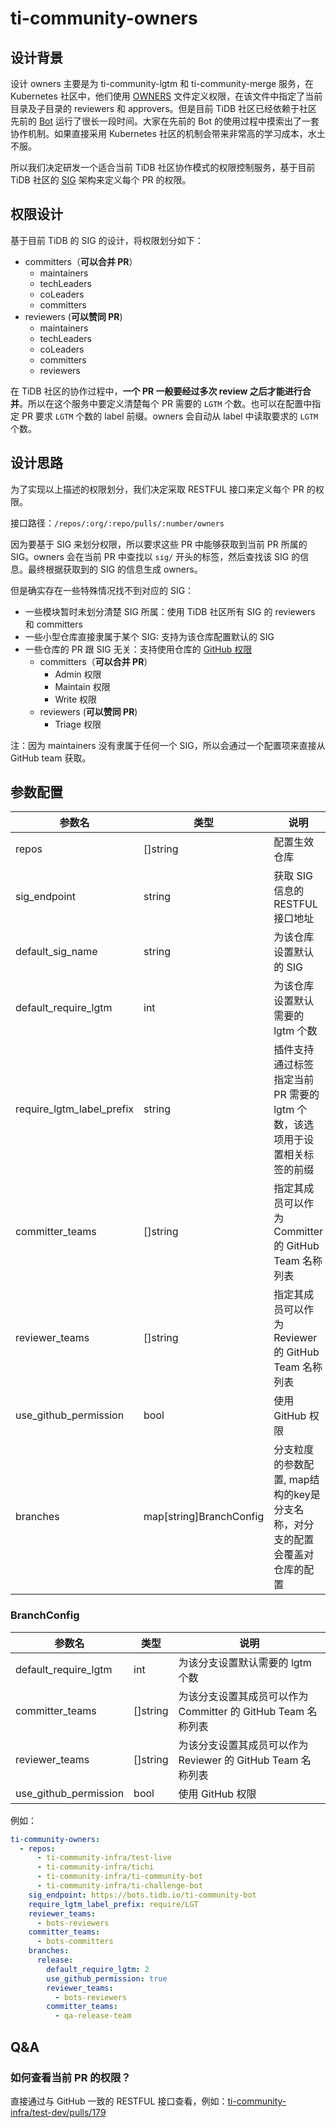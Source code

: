 # ti-community-owners

## 设计背景

设计 owners 主要是为 ti-community-lgtm 和 ti-community-merge 服务，在 Kubernetes 社区中，他们使用 [OWNERS](https://github.com/kubernetes/test-infra/blob/master/OWNERS) 文件定义权限，在该文件中指定了当前目录及子目录的 reviewers 和 approvers。但是目前 TiDB 社区已经依赖于社区先前的 [Bot](https://github.com/pingcap-incubator/cherry-bot) 运行了很长一段时间。大家在先前的 Bot 的使用过程中摸索出了一套协作机制。如果直接采用 Kubernetes 社区的机制会带来非常高的学习成本，水土不服。

所以我们决定研发一个适合当前 TiDB 社区协作模式的权限控制服务，基于目前 TiDB 社区的 [SIG](https://github.com/pingcap/community) 架构来定义每个 PR 的权限。

## 权限设计

基于目前 TiDB 的 SIG 的设计，将权限划分如下：

- committers（**可以合并 PR**）
  - maintainers
  - techLeaders
  - coLeaders
  - committers
- reviewers (**可以赞同 PR**)
  - maintainers
  - techLeaders
  - coLeaders
  - committers
  - reviewers

在 TiDB 社区的协作过程中，**一个 PR 一般要经过多次 review 之后才能进行合并**。所以在这个服务中要定义清楚每个 PR 需要的 `LGTM` 个数。也可以在配置中指定 PR 要求 `LGTM` 个数的 label 前缀。owners 会自动从 label 中读取要求的 `LGTM` 个数。

## 设计思路

为了实现以上描述的权限划分，我们决定采取 RESTFUL 接口来定义每个 PR 的权限。

接口路径：`/repos/:org/:repo/pulls/:number/owners`

因为要基于 SIG 来划分权限，所以要求这些 PR 中能够获取到当前 PR 所属的 SIG。owners 会在当前 PR 中查找以 `sig/` 开头的标签，然后查找该 SIG 的信息。最终根据获取到的 SIG 的信息生成 owners。

但是确实存在一些特殊情况找不到对应的 SIG：
- 一些模块暂时未划分清楚 SIG 所属：使用 TiDB 社区所有 SIG 的 reviewers 和 committers
- 一些小型仓库直接隶属于某个 SIG: 支持为该仓库配置默认的 SIG
- 一些仓库的 PR 跟 SIG 无关：支持使用仓库的 [GitHub 权限](https://docs.github.com/en/organizations/managing-access-to-your-organizations-repositories/repository-permission-levels-for-an-organization)
  - committers（**可以合并 PR**）
    - Admin 权限
    - Maintain 权限
    - Write 权限
  - reviewers (**可以赞同 PR**)
    - Triage 权限

注：因为 maintainers 没有隶属于任何一个 SIG，所以会通过一个配置项来直接从 GitHub team 获取。

## 参数配置

| 参数名                    | 类型                    | 说明                                                                       |
|---------------------------|-------------------------|----------------------------------------------------------------------------|
| repos                     | []string                | 配置生效仓库                                                               |
| sig_endpoint              | string                  | 获取 SIG 信息的 RESTFUL 接口地址                                           |
| default_sig_name          | string                  | 为该仓库设置默认的 SIG                                                     |
| default_require_lgtm      | int                     | 为该仓库设置默认需要的 lgtm 个数                                           |
| require_lgtm_label_prefix | string                  | 插件支持通过标签指定当前 PR 需要的 lgtm 个数，该选项用于设置相关标签的前缀 |
| committer_teams           | []string                | 指定其成员可以作为 Committer 的 GitHub Team 名称列表                       |
| reviewer_teams            | []string                | 指定其成员可以作为 Reviewer 的 GitHub Team 名称列表                        |
| use_github_permission     | bool                    | 使用 GitHub 权限                                                           |
| branches                  | map[string]BranchConfig | 分支粒度的参数配置, map结构的key是分支名称，对分支的配置会覆盖对仓库的配置 |

### BranchConfig

| 参数名                | 类型     | 说明                                                         |
|-----------------------|----------|--------------------------------------------------------------|
| default_require_lgtm  | int      | 为该分支设置默认需要的 lgtm 个数                             |
| committer_teams       | []string | 为该分支设置其成员可以作为 Committer 的 GitHub Team 名称列表 |
| reviewer_teams        | []string | 为该分支设置其成员可以作为 Reviewer 的 GitHub Team 名称列表  |
| use_github_permission | bool     | 使用 GitHub 权限                                             |

例如：

```yml
ti-community-owners:
  - repos:
      - ti-community-infra/test-live
      - ti-community-infra/tichi
      - ti-community-infra/ti-community-bot
      - ti-community-infra/ti-challenge-bot
    sig_endpoint: https://bots.tidb.io/ti-community-bot
    require_lgtm_label_prefix: require/LGT
    reviewer_teams:
      - bots-reviewers
    committer_teams:
      - bots-committers
    branches:
      release:
        default_require_lgtm: 2
        use_github_permission: true
        reviewer_teams:
          - bots-reviewers
        committer_teams:
          - qa-release-team
```

## Q&A

### 如何查看当前 PR 的权限？

直接通过与 GitHub 一致的 RESTFUL 接口查看，例如：[ti-community-infra/test-dev/pulls/179](https://prow.tidb.io/ti-community-owners/repos/ti-community-infra/test-dev/pulls/179/owners)
